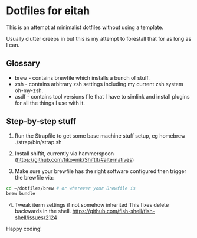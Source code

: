 # Dotfiles for eitah

This is an attempt at minimalist dotfiles without using a template.

Usually clutter creeps in but this is my attempt to forestall that for as long as I can.

## Glossary

* brew - contains brewfile which installs a bunch of stuff.
* zsh - contains arbitrary zsh settings including my current zsh system oh-my-zsh.
* asdf - contains tool versions file that I have to simlink and install plugins for all the things I use with it.

## Step-by-step stuff

1) Run the Strapfile to get some base machine stuff setup, eg homebrew
./strap/bin/strap.sh

2) Install shiftit, currently via hammerspoon (<https://github.com/fikovnik/ShiftIt/#alternatives>)

3) Make sure your brewfile has the right software configured then trigger the brewfile via:

```bash
cd ~/dotfiles/brew # or wherever your Brewfile is
brew bundle
```

4) Tweak iterm settings if not somehow inherited
This fixes delete backwards in the shell.
<https://github.com/fish-shell/fish-shell/issues/2124>

Happy coding!
